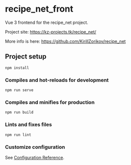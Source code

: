 # recipe_net_front

Vue 3 frontend for the recipe_net project.

Project site: https://kz-projects.tk/recipe_net/

More info is here: https://github.com/KirillZorikov/recipe_net

## Project setup
```
npm install
```

### Compiles and hot-reloads for development
```
npm run serve
```

### Compiles and minifies for production
```
npm run build
```

### Lints and fixes files
```
npm run lint
```

### Customize configuration
See [Configuration Reference](https://cli.vuejs.org/config/).
